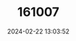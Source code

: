 ---
title: "161007"
category: "Sevenia occidentalium"
draft: false
date: 2024-02-22 13:03:52
languages:
  English: ["Velvet Tree Nymph"]
---